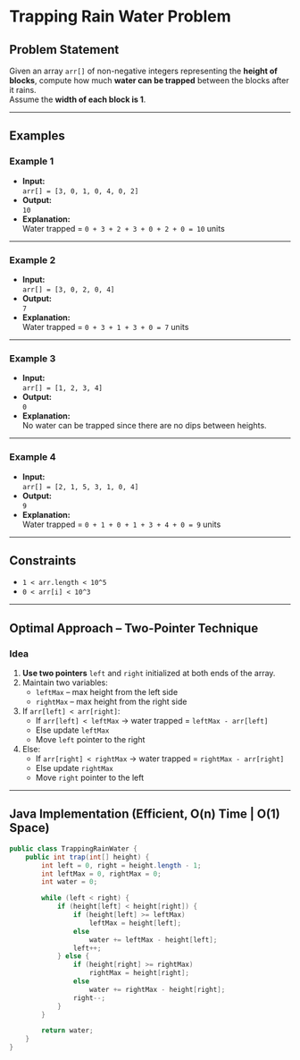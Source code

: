 # Trapping Rain Water Problem

## Problem Statement

Given an array `arr[]` of non-negative integers representing the **height of blocks**, compute how much **water can be trapped** between the blocks after it rains.  
Assume the **width of each block is 1**.

---

## Examples

### Example 1
- **Input:**  
  `arr[] = [3, 0, 1, 0, 4, 0, 2]`
- **Output:**  
  `10`
- **Explanation:**  
  Water trapped = `0 + 3 + 2 + 3 + 0 + 2 + 0 = 10` units

---

### Example 2
- **Input:**  
  `arr[] = [3, 0, 2, 0, 4]`
- **Output:**  
  `7`
- **Explanation:**  
  Water trapped = `0 + 3 + 1 + 3 + 0 = 7` units

---

### Example 3
- **Input:**  
  `arr[] = [1, 2, 3, 4]`
- **Output:**  
  `0`
- **Explanation:**  
  No water can be trapped since there are no dips between heights.

---

### Example 4
- **Input:**  
  `arr[] = [2, 1, 5, 3, 1, 0, 4]`
- **Output:**  
  `9`
- **Explanation:**  
  Water trapped = `0 + 1 + 0 + 1 + 3 + 4 + 0 = 9` units

---

## Constraints

- `1 < arr.length < 10^5`
- `0 < arr[i] < 10^3`

---

## Optimal Approach – Two-Pointer Technique

### Idea

1. **Use two pointers** `left` and `right` initialized at both ends of the array.
2. Maintain two variables:
   - `leftMax` – max height from the left side
   - `rightMax` – max height from the right side
3. If `arr[left] < arr[right]`:
   - If `arr[left] < leftMax` → water trapped = `leftMax - arr[left]`
   - Else update `leftMax`
   - Move `left` pointer to the right
4. Else:
   - If `arr[right] < rightMax` → water trapped = `rightMax - arr[right]`
   - Else update `rightMax`
   - Move `right` pointer to the left

---

## Java Implementation (Efficient, O(n) Time | O(1) Space)

```java
public class TrappingRainWater {
    public int trap(int[] height) {
        int left = 0, right = height.length - 1;
        int leftMax = 0, rightMax = 0;
        int water = 0;

        while (left < right) {
            if (height[left] < height[right]) {
                if (height[left] >= leftMax)
                    leftMax = height[left];
                else
                    water += leftMax - height[left];
                left++;
            } else {
                if (height[right] >= rightMax)
                    rightMax = height[right];
                else
                    water += rightMax - height[right];
                right--;
            }
        }

        return water;
    }
}